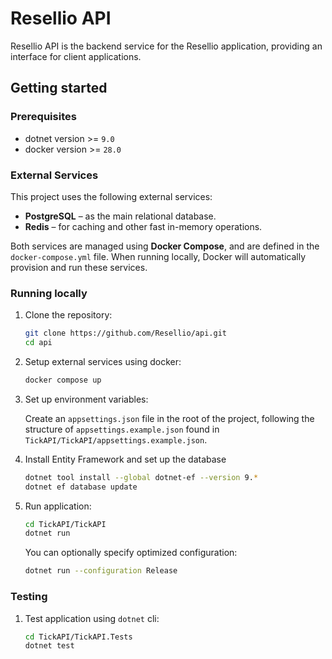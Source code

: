 # Resellio API

Resellio API is the backend service for the Resellio application, providing an interface for client applications.

## Getting started

### Prerequisites

- dotnet version >= `9.0`
- docker version >= `28.0`

### External Services

This project uses the following external services:

- **PostgreSQL** – as the main relational database.
- **Redis** – for caching and other fast in-memory operations.

Both services are managed using **Docker Compose**, and are defined in the `docker-compose.yml` file. When running locally, Docker will automatically provision and run these services.

### Running locally

1. Clone the repository:

   ```bash
   git clone https://github.com/Resellio/api.git
   cd api
   ```

2. Setup external services using docker:

   ```bash
   docker compose up
   ```

3. Set up environment variables:

   Create an `appsettings.json` file in the root of the project, following the structure
   of `appsettings.example.json` found in `TickAPI/TickAPI/appsettings.example.json`.

4. Install Entity Framework and set up the database
   
   ```bash
   dotnet tool install --global dotnet-ef --version 9.*
   dotnet ef database update
   ```

5. Run application:

   ```bash
   cd TickAPI/TickAPI
   dotnet run
   ```

   You can optionally specify optimized configuration:

   ```bash
   dotnet run --configuration Release
   ```

### Testing

1. Test application using `dotnet` cli:
   ```bash
   cd TickAPI/TickAPI.Tests
   dotnet test
   ```
